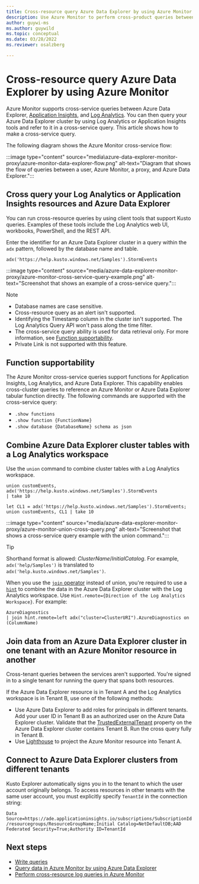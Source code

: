 ```yaml
---
title: Cross-resource query Azure Data Explorer by using Azure Monitor
description: Use Azure Monitor to perform cross-product queries between Azure Data Explorer, Log Analytics workspaces, and classic Application Insights applications in Azure Monitor.
author: guywi-ms
ms.author: guywild
ms.topic: conceptual
ms.date: 03/28/2022
ms.reviewer: osalzberg

---
```

# Cross-resource query Azure Data Explorer by using Azure Monitor
Azure Monitor supports cross-service queries between Azure Data Explorer, [Application Insights](../app/app-insights-overview.md), and [Log Analytics](../logs/data-platform-logs.md). You can then query your Azure Data Explorer cluster by using Log Analytics or Application Insights tools and refer to it in a cross-service query. This article shows how to make a cross-service query.

The following diagram shows the Azure Monitor cross-service flow:

:::image type="content" source="media\azure-data-explorer-monitor-proxy\azure-monitor-data-explorer-flow.png" alt-text="Diagram that shows the flow of queries between a user, Azure Monitor, a proxy, and Azure Data Explorer.":::

## Cross query your Log Analytics or Application Insights resources and Azure Data Explorer

You can run cross-resource queries by using client tools that support Kusto queries. Examples of these tools include the Log Analytics web UI, workbooks, PowerShell, and the REST API.

Enter the identifier for an Azure Data Explorer cluster in a query within the `adx` pattern, followed by the database name and table.

```kusto
adx('https://help.kusto.windows.net/Samples').StormEvents
```
:::image type="content" source="media/azure-data-explorer-monitor-proxy/azure-monitor-cross-service-query-example.png" alt-text="Screenshot that shows an example of a cross-service query.":::

> [!NOTE]
>* Database names are case sensitive.
>* Cross-resource query as an alert isn't supported.
>* Identifying the Timestamp column in the cluster isn't supported. The Log Analytics Query API won't pass along the time filter.
> * The cross-service query ability is used for data retrieval only. For more information, see [Function supportability](#function-supportability).
> * Private Link is not supported with this feature.

## Function supportability

The Azure Monitor cross-service queries support functions for Application Insights, Log Analytics, and Azure Data Explorer.
This capability enables cross-cluster queries to reference an Azure Monitor or Azure Data Explorer tabular function directly.
The following commands are supported with the cross-service query:

* `.show functions`
* `.show function {FunctionName}`
* `.show database {DatabaseName} schema as json`

## Combine Azure Data Explorer cluster tables with a Log Analytics workspace

Use the `union` command to combine cluster tables with a Log Analytics workspace.

```kusto
union customEvents, adx('https://help.kusto.windows.net/Samples').StormEvents
| take 10
```
```kusto
let CL1 = adx('https://help.kusto.windows.net/Samples').StormEvents;
union customEvents, CL1 | take 10
```
:::image type="content" source="media/azure-data-explorer-monitor-proxy/azure-monitor-union-cross-query.png" alt-text="Screenshot that shows a cross-service query example with the union command.":::

> [!TIP]
> Shorthand format is allowed: *ClusterName*/*InitialCatalog*. For example, `adx('help/Samples')` is translated to `adx('help.kusto.windows.net/Samples')`.

When you use the [`join` operator](/azure/data-explorer/kusto/query/joinoperator) instead of union, you're required to use a [`hint`](/azure/data-explorer/kusto/query/joinoperator#join-hints) to combine the data in the Azure Data Explorer cluster with the Log Analytics workspace. Use `Hint.remote={Direction of the Log Analytics Workspace}`. For example:

```kusto
AzureDiagnostics
| join hint.remote=left adx("cluster=ClusterURI").AzureDiagnostics on (ColumnName)
```

## Join data from an Azure Data Explorer cluster in one tenant with an Azure Monitor resource in another

Cross-tenant queries between the services aren't supported. You're signed in to a single tenant for running the query that spans both resources.

If the Azure Data Explorer resource is in Tenant A and the Log Analytics workspace is in Tenant B, use one of the following methods:

* Use Azure Data Explorer to add roles for principals in different tenants. Add your user ID in Tenant B as an authorized user on the Azure Data Explorer cluster. Validate that the [TrustedExternalTenant](/powershell/module/az.kusto/update-azkustocluster) property on the Azure Data Explorer cluster contains Tenant B. Run the cross query fully in Tenant B.
* Use [Lighthouse](../../lighthouse/index.yml) to project the Azure Monitor resource into Tenant A.

## Connect to Azure Data Explorer clusters from different tenants

Kusto Explorer automatically signs you in to the tenant to which the user account originally belongs. To access resources in other tenants with the same user account, you must explicitly specify `TenantId` in the connection string:

`Data Source=https://ade.applicationinsights.io/subscriptions/SubscriptionId/resourcegroups/ResourceGroupName;Initial Catalog=NetDefaultDB;AAD Federated Security=True;Authority ID=TenantId`

## Next steps
* [Write queries](/azure/data-explorer/write-queries)
* [Query data in Azure Monitor by using Azure Data Explorer](/azure/data-explorer/query-monitor-data)
* [Perform cross-resource log queries in Azure Monitor](../logs/cross-workspace-query.md)
